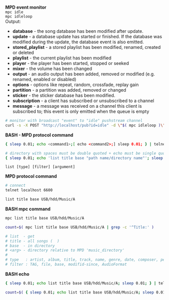 **MPD event monitor**  
`mpc idle`  
`mpc idleloop`  
Output:
- **database** - the song database has been modified after update.
- **update** - a database update has started or finished. If the database was modified during the update, the database event is also emitted.
- **stored_playlist** - a stored playlist has been modified, renamed, created or deleted
- **playlist** - the current playlist has been modified
- **player** - the player has been started, stopped or seeked
- **mixer** - the volume has been changed
- **output** - an audio output has been added, removed or modified (e.g. renamed, enabled or disabled)
- **options** - options like repeat, random, crossfade, replay gain
- **partition** - a partition was added, removed or changed
- **sticker** - the sticker database has been modified.
- **subscription** - a client has subscribed or unsubscribed to a channel
- **message** - a message was received on a channel this client is subscribed to; this event is only emitted when the queue is empty
```sh
# monitor with broadcast "event" to "idle" pushstream channel
curl -s -X POST "http://localhost/pub?id=idle" -d \"$( mpc idleloop )\" &
```

**BASH - MPD protocol command**
```sh
{ sleep 0.01; echo <command1>;[ echo <command2>;] sleep 0.01; } | telnet localhost 6600

# directory with spaces must be double quoted + echo must be single quoted
{ sleep 0.01; echo 'list title base "path name/directory name"'; sleep 0.1; } | telnet localhost 6600
```

`list [type] [filter] [argument]`

**MPD protocol command**
```sh
# connect
telnet localhost 6600

list title base USB/hdd/Music/A
```

**BASH mpc command**
```sh
mpc list title base USB/hdd/Music/A

count=$( mpc list title base USB/hdd/Music/A | grep -c '^Title:' )
```
```sh
# list  - get
# title - all songs (  )
# base  - in directory
# <arg> - directory relative to MPD 'music_directory'
#
# type   : artist, album, title, track, name, genre, date, composer, performer, comment, disc, filename, or any
# filter : TAG, file, base, modifid-since, AudioFormat
```

**BASH echo**
```sh
{ sleep 0.01; echo list title base USB/hdd/Music/A; sleep 0.01; } | telnet localhost 6600

count=$( { sleep 0.01; echo list title base USB/hdd/Music/A; sleep 0.01; } | telnet localhost 6600 | grep -c '^Title:' )
```
